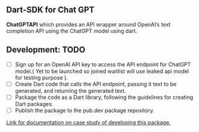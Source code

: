## Dart-SDK for Chat GPT

<b>ChatGPTAPI</b> which provides an API wrapper around OpenAI’s text completion API using the ChatGPT model using dart.

## Development: TODO
- [ ] Sign up for an OpenAI API key to access the API endpoint for ChatGPT model.( Yet to be launched so joined waitlist will use leaked api model for testing purpose ).
- [ ] Create Dart code that calls the API endpoint, passing it text to be generated, and returning the generated text.
- [ ] Package the code as a Dart library, following the guidelines for creating Dart packages.
- [ ] Publish the package to the pub.dev package repository.

[Link for documentation on case study of developing this package.](https://docs.google.com/document/d/1Q9dX0PLiJ-4SaPEfcH7iwIxYhuxx_BTW0A1H6shrOnQ/edit?usp=sharing)

